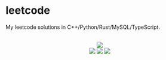 # leetcode
My leetcode solutions in C++/Python/Rust/MySQL/TypeScript.

<div align="center">
<br/>
<img src="https://img.shields.io/badge/Solved-818/3337%20=%2024%25-blue.svg?style=flat-square" />
<br/>
<img src="https://img.shields.io/badge/Easy-309/831-5CB85D.svg?style=flat-square" />
<img src="https://img.shields.io/badge/Medium-403/1746-F0AE4E.svg?style=flat-square" />
<img src="https://img.shields.io/badge/Hard-106/760-D95450.svg?style=flat-square" />
</div>